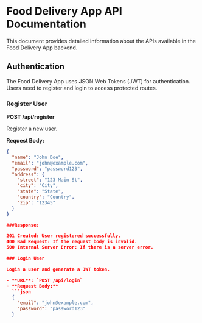# Food Delivery App API Documentation

This document provides detailed information about the APIs available in the Food Delivery App backend.

## Authentication

The Food Delivery App uses JSON Web Tokens (JWT) for authentication. Users need to register and login to access protected routes.

### Register User

**POST /api/register**

Register a new user.

**Request Body:**
```json
{
  "name": "John Doe",
  "email": "john@example.com",
  "password": "password123",
  "address": {
    "street": "123 Main St",
    "city": "City",
    "state": "State",
    "country": "Country",
    "zip": "12345"
  }
}

###Response:

201 Created: User registered successfully.
400 Bad Request: If the request body is invalid.
500 Internal Server Error: If there is a server error.

### Login User

Login a user and generate a JWT token.

- **URL**: `POST /api/login`
- **Request Body:**
  ```json
  {
    "email": "john@example.com",
    "password": "password123"
  }
